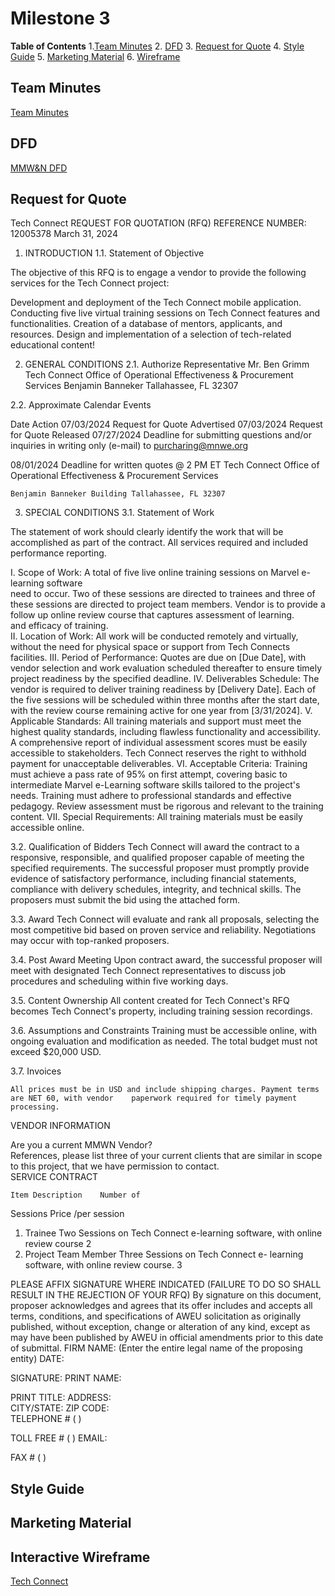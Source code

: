# Milestone 3

**Table of Contents**
1.[Team Minutes](team-minutes)
2. [DFD](#dfd)
3. [Request for Quote](#request-for-quote)
4. [Style Guide](#style-guide)
5. [Marketing Material](#marketing-materials)
6. [Wireframe](#wireframe)


## Team Minutes
[Team Minutes](https://github.com/cis-famu/design-project-mmw-n/blob/main/MMW%26N%20meeting%20minutes.docx)

## DFD
[MMW&N DFD](https://github.com/cis-famu/design-project-mmw-n/blob/main/mmnw_DFD.drawio.png)


## Request for Quote
Tech Connect
 REQUEST FOR QUOTATION (RFQ) REFERENCE NUMBER: 12005378
March 31, 2024


1.	INTRODUCTION
1.1.	Statement of Objective

The objective of this RFQ is to engage a vendor to provide the following services for the Tech    Connect project:

Development and deployment of the Tech Connect mobile application.
Conducting five live virtual training sessions on Tech Connect features and functionalities.
Creation of a database of mentors, applicants, and resources.
Design and implementation of a selection of tech-related educational content!

2.	GENERAL CONDITIONS
2.1.	Authorize Representative
Mr. Ben Grimm Tech Connect
Office of Operational Effectiveness & Procurement Services Benjamin Banneker
Tallahassee, FL 32307

2.2.	Approximate Calendar Events

Date	Action
07/03/2024	Request for Quote Advertised
07/03/2024	Request for Quote Released
07/27/2024	Deadline for submitting questions and/or inquiries in writing only (e-mail) to purcharing@mnwe.org 

08/01/2024	Deadline for written quotes @ 2 PM ET Tech Connect
Office of Operational Effectiveness & Procurement Services
 
	Benjamin Banneker Building Tallahassee, FL 32307

3.	SPECIAL CONDITIONS
3.1.	Statement of Work

The statement of work should clearly identify the work that will be accomplished as part of the contract. All services required and included performance reporting.

I.	Scope of Work: A total of five live online training sessions on Marvel e-learning software          
          need to occur. Two of these sessions are directed to trainees and three of these sessions are
          directed to project team members. 
          Vendor is to provide a follow up online review course that captures assessment of learning.       
                        and efficacy of training.  
II.	 Location of Work: All work will be conducted remotely and virtually, without the need for physical space or support from Tech Connects facilities.
III.	Period of Performance: Quotes are due on [Due Date], with vendor selection and work evaluation scheduled thereafter to ensure timely project readiness by the specified deadline.
IV.	Deliverables Schedule: The vendor is required to deliver training readiness by [Delivery Date]. Each of the five sessions will be scheduled within three months after the start date, with the review course remaining active for one year from [3/31/2024].
V.	Applicable Standards: All training materials and support must meet the highest quality standards, including flawless functionality and accessibility. A comprehensive report of individual assessment scores must be easily accessible to stakeholders. Tech Connect reserves the right to withhold payment for unacceptable deliverables.
VI.	Acceptable Criteria: Training must achieve a pass rate of 95% on first attempt, covering basic to intermediate Marvel e-Learning software skills tailored to the project's needs. Training must adhere to professional standards and effective pedagogy. Review assessment must be rigorous and relevant to the training content.
VII.	Special Requirements: All training materials must be easily accessible online.

3.2.	Qualification of Bidders
	Tech Connect will award the contract to a responsive, responsible, and qualified proposer      capable of meeting the specified requirements. The successful proposer must promptly provide evidence   of satisfactory performance, including financial statements, compliance with delivery schedules, integrity, and technical skills.
              The proposers must submit the bid using the attached form.

3.3.	Award
Tech Connect will evaluate and rank all proposals, selecting the most competitive bid based on      proven service and reliability. Negotiations may occur with top-ranked proposers.

3.4.	Post Award Meeting
Upon contract award, the successful proposer will meet with designated Tech Connect representatives to discuss job procedures and scheduling within five working days.

3.5.	Content Ownership
All content created for Tech Connect's RFQ becomes Tech Connect's property, including training session recordings.

3.6.	Assumptions and Constraints
Training must be accessible online, with ongoing evaluation and modification as needed. The total budget must not exceed $20,000 USD.

3.7.	Invoices

	All prices must be in USD and include shipping charges. Payment terms are NET 60, with vendor    paperwork required for timely payment processing. 
VENDOR INFORMATION

Are you a current MMWN Vendor?	
References, please list three of your current clients that are similar in scope to this project, that we have permission to contact.	
SERVICE CONTRACT

	Item Description	Number of
Sessions	Price /per session
1.	Trainee Two Sessions on Tech Connect e-learning software,
with online review course	2	
2.	Project Team Member Three Sessions on Tech Connect e-
learning software, with online review course.	3	

PLEASE AFFIX SIGNATURE WHERE INDICATED
(FAILURE TO DO SO SHALL RESULT IN THE REJECTION OF YOUR RFQ)
By signature on this document, proposer acknowledges and agrees that its offer includes and accepts all terms, conditions, and specifications of AWEU solicitation as originally published, without exception, change or alteration of any kind, except as may have been published by AWEU in official amendments prior to this date of submittal.
FIRM NAME: (Enter the entire legal name of the proposing entity)	DATE:

SIGNATURE: 		PRINT NAME:


PRINT TITLE:
ADDRESS: 	
CITY/STATE:		ZIP CODE: 	
TELEPHONE # (	)


TOLL FREE  # (	)	EMAIL:


FAX # (	)
 


## Style Guide


## Marketing Material


## Interactive Wireframe

[Tech Connect](https://www.figma.com/file/qWg22vb8cD4w0JL3ygX7mo/Tech-Connect?type=design&node-id=0%3A1&mode=design&t=W2iiMPiNPjOSFRJt-1)
